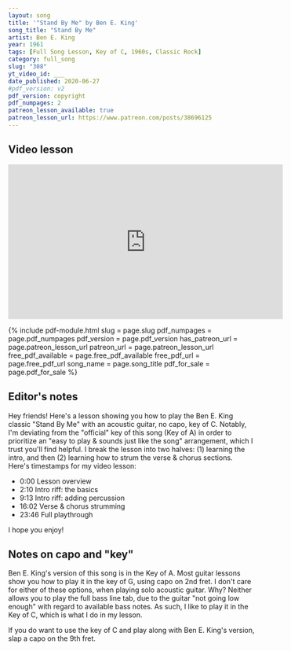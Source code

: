 ```yaml
---
layout: song
title: '"Stand By Me" by Ben E. King'
song_title: "Stand By Me"
artist: Ben E. King
year: 1961
tags: [Full Song Lesson, Key of C, 1960s, Classic Rock]
category: full_song
slug: "308"
yt_video_id: ___
date_published: 2020-06-27
#pdf_version: v2
pdf_version: copyright
pdf_numpages: 2
patreon_lesson_available: true
patreon_lesson_url: https://www.patreon.com/posts/38696125
---
```


## Video lesson

<!-- Coming soon... -->

<iframe width="560" height="315" src="https://www.youtube.com/embed/sSXs-SAmqwQ" frameborder="0" allow="accelerometer; autoplay; encrypted-media; gyroscope; picture-in-picture" allowfullscreen></iframe>

{% include pdf-module.html slug = page.slug pdf_numpages = page.pdf_numpages pdf_version = page.pdf_version has_patreon_url = page.patreon_lesson_url patreon_url = page.patreon_lesson_url free_pdf_available = page.free_pdf_available free_pdf_url = page.free_pdf_url song_name = page.song_title pdf_for_sale = page.pdf_for_sale %}

## Editor's notes

Hey friends! Here's a lesson showing you how to play the Ben E. King classic "Stand By Me" with an acoustic guitar, no capo, key of C. Notably, I'm deviating from the "official" key of this song (Key of A) in order to prioritize an "easy to play & sounds just like the song" arrangement, which I trust you'll find helpful. I break the lesson into two halves: (1) learning the intro, and then (2) learning how to strum the verse & chorus sections. Here's timestamps for my video lesson:

- 0:00 Lesson overview
- 2:10 Intro riff: the basics
- 9:13 Intro riff: adding percussion
- 16:02 Verse & chorus strumming
- 23:46 Full playthrough

I hope you enjoy!

## Notes on capo and "key"

Ben E. King's version of this song is in the Key of A. Most guitar lessons show you how to play it in the key of G, using capo on 2nd fret. I don't care for either of these options, when playing solo acoustic guitar. Why? Neither allows you to play the full bass line tab, due to the guitar "not going low enough" with regard to available bass notes. As such, I like to play it in the Key of C, which is what I do in my lesson.

If you do want to use the key of C and play along with Ben E. King's version, slap a capo on the 9th fret.

<!-- ## Intro tab

See PDF chord sheet.

## Lyrics with chords

             C            C       Am                  Am
    When the night,   has come...     and the land is dark
            F             G                       C       C
    And the moon is   the only...     light we'll see
         C                C                 Am             Am
    No I won't...     be afraid...    oh, I won't...   be afraid
            F                G                 C        C
    Just as long...   as you stand... stand by me... so darling, darling

        C           C         Am          Am
        Stand... by me... oh, stand... by me
            F       G                C              C
        Oh, stand....... stand by me... stand by me

           C                     C     Am                    Am
    If the sky... that we look upon....... should tumble and fall
           F                  G                  C       C
    Or the mountain... should crumble... to the sea
            C              C             Am              Am
    I won't cry... I won't cry... no, I won't... shed a tear
            F                 G                C         C
    Just as long...   as you stand... stand by me... and darling, darling

        [C] Stand, by [C] me... oh, [Am] stand, by [Am] me... Whoa, [F] stand...[G], stand by me [C], stand by me [C]

    [ Instrumental verse ]

        [C] Darling, darling

        [C] Stand... by [C] me... oh, [Am] stand, by [Am] me... oh, [F] stand...[G], stand by me [C], stand by me [C]

        [C] Whenever you're in trouble won't you

        [C] Stand... by [C] me... oh, [Am] stand, by [Am] me... oh, [F] stand...[G], stand by me [C], stand by me [C]

        [ repeat chorus if desired, fade out, end on C ] -->
